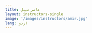 ```yaml
---
title: عامر سہیل
layout: instructors-single
image: '/images/instructors/amir.jpg'
lang: اردو
---
```

